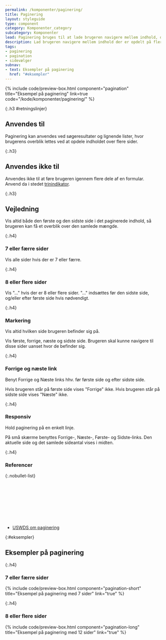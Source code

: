 ```yaml
---
permalink: /komponenter/paginering/
title: Paginering
layout: styleguide
type: component
category: Komponenter_category
subcategory: Komponenter
lead: Paginering bruges til at lade brugeren navigere mellem indhold, der er opdelt på flere sider. Brugeren navigerer ved at gå fra side til side, eller til første eller sidste side på listen.
description: Lad brugeren navigere mellem indhold der er opdelt på flere sider.
tags:
- paginering
- pagination
- sidevælger
subnav:
- text: Eksempler på paginering
  href: "#eksempler"
---
```

{% include code/preview-box.html component="pagination" title="Eksempel på paginering" link=true code="/kode/komponenter/paginering/" %}

{:.h3 #retningslinjer}
## Anvendes til
Paginering kan anvendes ved søgeresultater og lignende lister, hvor brugerens overblik lettes
ved at opdele indholdet over flere sider.

{:.h3}
## Anvendes ikke til
Anvendes ikke til at føre brugeren igennem flere dele af en formular. Anvend da i stedet <a href="/komponenter/trinindikatorer/">trinindikator</a>.

{:.h3}
## Vejledning
Vis altid både den første og den sidste side i det paginerede indhold, så brugeren kan få et overblik over
den samlede mængde.

{:.h4}
### 7 eller færre sider
Vis alle sider hvis der er 7 eller færre.

{:.h4}
### 8 eller flere sider
Vis "..." hvis der er 8 eller flere sider. "..." indsættes før den sidste side, og/eller efter første side hvis
nødvendigt.

{:.h4}
### Markering
Vis altid hvilken side brugeren befinder sig på.

Vis første, forrige, næste og sidste side. Brugeren skal kunne navigere til disse sider uanset hvor de befinder sig.

{:.h4}
### Forrige og næste link
Benyt Forrige og Næste links hhv. før første side og efter sidste side.

Hvis brugeren står på første side vises "Forrige" ikke. Hvis brugeren står på sidste side vises "Næste" ikke.

{:.h4}
### Responsiv
Hold paginering på en enkelt linje.

På små skærme benyttes Forrige-, Næste-, Første- og Sidste-links. Den aktuelle side og det samlede sideantal vises i midten.

{:.h4}
### Referencer

{:.nobullet-list}
- <a href="https://designsystem.digital.gov/components/pagination/" class="icon-link">USWDS om paginering<svg class="icon-svg" focusable="false" aria-hidden="true"><use xlink:href="#open-in-new"></use></svg></a>

{:#eksempler}
## Eksempler på paginering

{:.h4}
### 7 eller færre sider

{% include code/preview-box.html component="pagination-short" title="Eksempel på paginering med 7 sider" link="true" %}

{:.h4}
### 8 eller flere sider

{% include code/preview-box.html component="pagination-long" title="Eksempel på paginering med 12 sider" link="true" %}